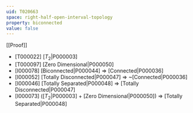 ```yaml
---
uid: T020663
space: right-half-open-interval-topology
property: biconnected
value: false
---
```

[[Proof]]

* [T000022] [$T_2$|P000003]
* [T000097] [Zero Dimensional|P000050]
* [I000078] [Biconnected|P000044] => [Connected|P000036]
* [I000052] [Totally Disconnected|P000047] => ~[Connected|P000036]
* [I000046] [Totally Separated|P000048] => [Totally Disconnected|P000047]
* [I000073] ([$T_2$|P000003] + [Zero Dimensional|P000050]) => [Totally Separated|P000048]

